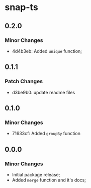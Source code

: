 # snap-ts

## 0.2.0

### Minor Changes

- 4d4b3eb: Added `unique` function;

## 0.1.1

### Patch Changes

- d3be9b0: update readme files

## 0.1.0

### Minor Changes

- 71633cf: Added `groupBy` function

## 0.0.0

### Minor Changes

- Initial package release;
- Added `merge` function and it's docs;
